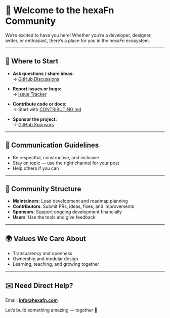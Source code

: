 <!--
SPDX-FileCopyrightText: 2025 Hüsamettin Arabacı
SPDX-License-Identifier: MIT
-->

# 👥 Welcome to the hexaFn Community

We’re excited to have you here! Whether you’re a developer, designer, writer, or enthusiast, there’s a place for you in the hexaFn ecosystem.

---

## 💬 Where to Start

- **Ask questions / share ideas:**  
  → [GitHub Discussions](https://github.com/hTuneSys/hexaFn/discussions)

- **Report issues or bugs:**  
  → [Issue Tracker](https://github.com/hTuneSys/hexaFn/issues)

- **Contribute code or docs:**  
  → Start with [CONTRIBUTING.md](./CONTRIBUTING.md)

- **Sponsor the project:**  
  → [GitHub Sponsors](https://github.com/sponsors/hTuneSys)

---

## 🧠 Communication Guidelines

- Be respectful, constructive, and inclusive
- Stay on topic — use the right channel for your post
- Help others if you can

---

## 🧩 Community Structure

- **Maintainers**: Lead development and roadmap planning  
- **Contributors**: Submit PRs, ideas, fixes, and improvements  
- **Sponsors**: Support ongoing development financially  
- **Users**: Use the tools and give feedback

---

## 🌍 Values We Care About

- Transparency and openness
- Ownership and modular design
- Learning, teaching, and growing together

---

## ✉️ Need Direct Help?

Email: **info@hexafn.com**

Let’s build something amazing — together 🚀
